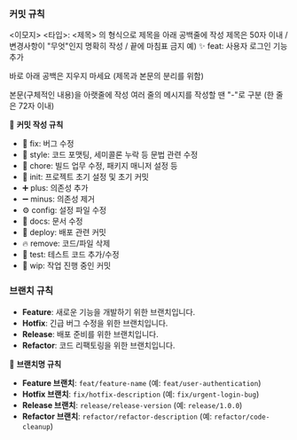 ### **커밋 규칙**

<이모지> <타입>: <제목> 의 형식으로 제목을 아래 공백줄에 작성
제목은 50자 이내 / 변경사항이 "무엇"인지 명확히 작성 / 끝에 마침표 금지
예) ✨ feat: 사용자 로그인 기능 추가

바로 아래 공백은 지우지 마세요 (제목과 본문의 분리를 위함)

본문(구체적인 내용)을 아랫줄에 작성
여러 줄의 메시지를 작성할 땐 "-"로 구분 (한 줄은 72자 이내)

📌 **커밋 작성 규칙**

- 🐛 fix: 버그 수정
- 🎨 style: 코드 포맷팅, 세미콜론 누락 등 문법 관련 수정
- 🔨 chore: 빌드 업무 수정, 패키지 매니저 설정 등
- 🎉 init: 프로젝트 초기 설정 및 초기 커밋
- ➕ plus: 의존성 추가
- ➖ minus: 의존성 제거
- ⚙️ config: 설정 파일 수정
- 📝 docs: 문서 수정
- 🚀 deploy: 배포 관련 커밋
- 🔥 remove: 코드/파일 삭제
- 🧪 test: 테스트 코드 추가/수정
- 🚧 wip: 작업 진행 중인 커밋

### **브랜치 규칙**

- **Feature**: 새로운 기능을 개발하기 위한 브랜치입니다.
- **Hotfix**: 긴급 버그 수정을 위한 브랜치입니다.
- **Release**: 배포 준비를 위한 브랜치입니다.
- **Refactor**: 코드 리팩토링을 위한 브랜치입니다.

📌 **브랜치명 규칙**

- **Feature 브랜치**: `feat/feature-name` (예: `feat/user-authentication`)
- **Hotfix 브랜치**: `fix/hotfix-description` (예: `fix/urgent-login-bug`)
- **Release 브랜치**: `release/release-version` (예: `release/1.0.0`)
- **Refactor 브랜치**: `refactor/refactor-description` (예: `refactor/code-cleanup`)
